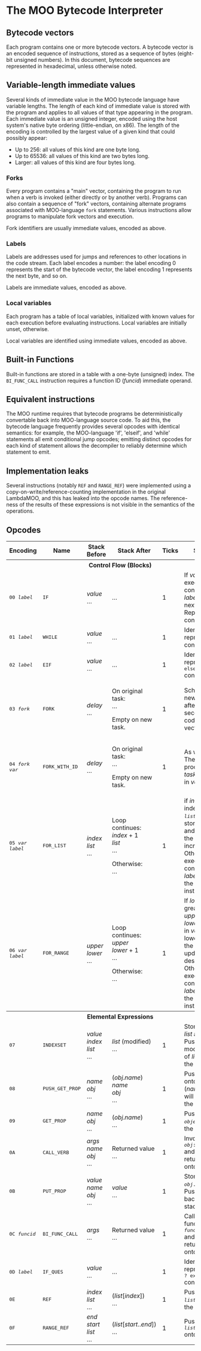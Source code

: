 # The MOO Bytecode Interpreter

## Bytecode vectors

Each program contains one or more bytecode vectors. A bytecode vector is an
encoded sequence of instructions, stored as a sequence of bytes (eight-bit
unsigned numbers). In this document, bytecode sequences are represented in
hexadecimal, unless otherwise noted.

## Variable-length immediate values

Several kinds of immediate value in the MOO bytecode language have variable
lengths. The length of each kind of immediate value is stored with the program
and applies to all values of that type appearing in the program. Each
immediate value is an unsigned integer, encoded using the host system's native
byte ordering (little-endian, on x86). The length of the encoding is
controlled by the largest value of a given kind that could possibly appear:

* Up to 256: all values of this kind are one byte long.
* Up to 65536: all values of this kind are two bytes long.
* Larger: all values of this kind are four bytes long.

### Forks

Every program contains a "main" vector, containing the program to run when a
verb is invoked (either directly or by another verb). Programs can also
contain a sequence of "fork" vectors, containing alternate programs associated
with MOO-language `fork` statements. Various instructions allow programs to
manipulate fork vectors and execution.

Fork identifiers are usually immediate values, encoded as above.

### Labels

Labels are addresses used for jumps and references to other locations in the
code stream. Each label encodes a number: the label encoding 0 represents the
start of the bytecode vector, the label encoding 1 represents the next byte,
and so on.

Labels are immediate values, encoded as above.

### Local variables

Each program has a table of local variables, initialized with known values for
each execution before evaluating instructions. Local variables are initially
unset, otherwise.

Local variables are identified using immediate values, encoded as above.

## Built-in Functions

Built-in functions are stored in a table with a one-byte (unsigned) index. The
`BI_FUNC_CALL` instruction requires a function ID (<var>funcid</var>)
immediate operand.

## Equivalent instructions

The MOO runtime requires that bytecode programs be deterministically
convertable back into MOO-language source code. To aid this, the bytecode
language frequently provides several opcodes with identical semantics: for
example, the MOO-language 'if', 'elseif', and 'while' statements all emit
conditional jump opcodes; emitting distinct opcodes for each kind of statement
allows the decompiler to reliably determine which statement to emit.

## Implementation leaks

Several instructions (notably `REF` and `RANGE_REF`) were implemented using a
copy-on-write/reference-counting implementation in the original LambdaMOO, and
this has leaked into the opcode names. The reference-ness of the results of
these expressions is not visible in the semantics of the operations.

## Opcodes

<table>
<thead>
    <tr>
        <th>Encoding</th>
        <th>Name</th>
        <th>Stack Before</th>
        <th>Stack After</th>
        <th>Ticks</th>
        <th>Summary</th>
    </tr>
</thead>
<tbody>
    <tr>
        <th colspan="6">Control Flow (Blocks)</th>
    </tr>
    <tr>
        <td><kbd>00 <var>label</var></kbd></td>
        <td><kbd>IF</kbd></td>
        <td>
            <var>value</var><br>
            …
        </td>
        <td>
            …
        </td>
        <td>1</td>
        <td>If <var>value</var> is false, execution continues at <var>label</var>
            instead of next instruction. Represents <kbd>if</kbd> constructs.
        </td>
    </tr>
    <tr>
        <td><kbd>01 <var>label</var></kbd></td>
        <td><kbd>WHILE</kbd></td>
        <td>
            <var>value</var><br>
            …
        </td>
        <td>
            …
        </td>
        <td>1</td>
        <td>Identical to <kbd>IF</kbd>; represents <kbd>while</kbd>
            constructs.</td>
    </tr>
    <tr>
        <td><kbd>02 <var>label</var></kbd></td>
        <td><kbd>EIF</kbd></td>
        <td>
            <var>value</var><br>
            …
        </td>
        <td>
            …
        </td>
        <td>1</td>
        <td>Identical to <kbd>IF</kbd>; represents <kbd>elseif</kbd>
            constructs.</td>
    </tr>
    <tr>
        <td><kbd>03 <var>fork</var></kbd></td>
        <td><kbd>FORK</kbd></td>
        <td>
            <var>delay</var><br>
            …
        </td>
        <td>
            <p>On original task:<br>
                …
            </p>
            <p>Empty on new task.</p>
        </td>
        <td>1</td>
        <td>Schedules a new task to start after <var>delay</var> seconds using
            code from fork vector <var>fork</var>.
        </td>
    </tr>
    <tr>
        <td><kbd>04 <var>fork</var> <var>var</var></kbd></td>
        <td><kbd>FORK_WITH_ID</kbd></td>
        <td>
            <var>delay</var><br>
            …
        </td>
        <td>
            <p>On original task:<br>
                …
            </p>
            <p>Empty on new task.</p>
        </td>
        <td>1</td>
        <td>As with <kbd>FORK</kbd>. The new process task's <var>taskid</var>
            is stored in <var>var</var>.</td>
    </tr>
    <tr>
        <td><kbd>05 <var>var</var> <var>label</var></kbd></td>
        <td><kbd>FOR_LIST</kbd></td>
        <td>
            <var>index</var><br>
            <var>list</var><br>
            …
        </td>
        <td>
            <p>Loop continues:<br>
                <var>index</var> + 1<br>
                <var>list</var><br>
                …
            </p>
            <p>Otherwise:<br>
                …
            </p>
        </td>
        <td>1</td>
        <td>if <var>index</var> is a valid index in <var>list</var> then
            <kbd><var>list</var>[<var>index</var>]</kbd> is stored in
            <var>var</var> and the index on the stack is incremented.
            Otherwise, execution continues at <var>label</var> instead of the
            next instruction.
        </td>
    </tr>
    <tr>
        <td><kbd>06 <var>var</var> <var>label</var></kbd></td>
        <td><kbd>FOR_RANGE</kbd></td>
        <td>
            <var>upper</var><br>
            <var>lower</var><br>
            …
        </td>
        <td>
            <p>Loop continues:<br>
                <var>upper</var><br>
                <var>lower</var> + 1<br>
                …
            </p>
            <p>Otherwise:<br>
                …
            </p>
        </td>
        <td>1</td>
        <td>If <var>lower</var> is no greater than <var>upper</var> then
            <var>lower</var> is stored in <var>var</var>, and the lower bound
            on the stack is updated as described. Otherwise, execution
            continues at <var>label</var> instead of the next instruction.
        </td>
    </tr>
</tbody>
<tbody>
    <tr>
        <th colspan="6">Elemental Expressions</th>
    </tr>
    <tr>
        <td><kbd>07</kbd></td>
        <td><kbd>INDEXSET</kbd></td>
        <td>
            <var>value</var><br>
            <var>index</var><br>
            <var>list</var><br>
            …
        </td>
        <td>
            <var>list</var> (modified)<br>
            …
        </td>
        <td>1</td>
        <td>Stores <var>value</var> in <var>list</var> at <var>index</var>.
            Pushes the modified value of <var>list</var> back onto the stack.
        </td>
    </tr>
    <tr>
        <td><kbd>08</kbd></td>
        <td><kbd>PUSH_GET_PROP</kbd></td>
        <td>
            <var>name</var><br>
            <var>obj</var><br>
            …
        </td>
        <td>
            (<var>obj</var>.<var>name</var>)<br>
            <var>name</var><br>
            <var>obj</var><br>
            …
        </td>
        <td>1</td>
        <td>Pushes <kbd><var>obj</var>.<var>name</var></kbd> onto the
            stack. (<var>name</var> and <var>obj</var> will be left on the
            stack.)
        </td>
    </tr>
    <tr>
        <td><kbd>09</kbd></td>
        <td><kbd>GET_PROP</kbd></td>
        <td>
            <var>name</var><br>
            <var>obj</var><br>
            …
        </td>
        <td>
            (<var>obj</var>.<var>name</var>)<br>
            …
        </td>
        <td>1</td>
        <td>Pushes <kbd><var>object</var>.<var>name</var></kbd> onto the stack.
        </td>
    </tr>
    <tr>
        <td><kbd>0A</kbd></td>
        <td><kbd>CALL_VERB</kbd></td>
        <td>
            <var>args</var><br>
            <var>name</var><br>
            <var>obj</var><br>
            …
        </td>
        <td>
            Returned value<br>
            …
        </td>
        <td>1</td>
        <td>Invokes <kbd><var>obj</var>:<var>verb</var>(@<var>args)</kbd> and
            pushes its return value onto the stack.
        </td>
    </tr>
    <tr>
        <td><kbd>0B</kbd></td>
        <td><kbd>PUT_PROP</kbd></td>
        <td>
            <var>value</var><br>
            <var>name</var><br>
            <var>obj</var><br>
            …
        </td>
        <td>
            <var>value</var><br>
            …
        </td>
        <td>1</td>
        <td>Stores <var>value</var> in <kbd><var>obj</var>.<var>name</var></kbd>.
            Pushes <var>value</var> back onto the stack.
        </td>
    </tr>
    <tr>
        <td><kbd>0C <var>funcid</var></kbd></td>
        <td><kbd>BI_FUNC_CALL</kbd></td>
        <td>
            <var>args</var><br>
            …
        </td>
        <td>
            Returned value<br>
            …
        </td>
        <td>1</td>
        <td>Calls built-in function <kbd><var>funcid</var>(<var>args</var>)</kbd>
            and pushes the return value onto the stack.
        </td>
    </tr>
    <tr>
        <td><kbd>0D <var>label</var></kbd></td>
        <td><kbd>IF_QUES</kbd></td>
        <td>
            <var>value</var><br>
            …
        </td>
        <td>
            …
        </td>
        <td>1</td>
        <td>Identical to <kbd>IF</kbd>; represents <kbd>cond ? expr1 |
            expr2</kbd> constructs.
        </td>
    </tr>
    <tr>
        <td><kbd>0E</kbd></td>
        <td><kbd>REF</kbd></td>
        <td>
            <var>index</var><br>
            <var>list</var><br>
            …
        </td>
        <td>
            (<var>list</var>[<var>index</var>])<br>
            …
        </td>
        <td>1</td>
        <td>Pushes <kbd><var>list</var>[<var>index</var>]</kbd> onto the stack.
        </td>
    </tr>
    <tr>
        <td><kbd>0F</kbd></td>
        <td><kbd>RANGE_REF</kbd></td>
        <td>
            <var>end</var><br>
            <var>start</var><br>
            <var>list</var><br>
            …
        </td>
        <td>
            (<var>list</var>[<var>start</var>..<var>end</var>])<br>
            …
        </td>
        <td>1</td>
        <td>Pushes
            <kbd><var>list</var>[<var>start</var>..<var>end</var>]</kbd> onto
            the stack.
        </td>
    </tr>
</tbody>
</table>
